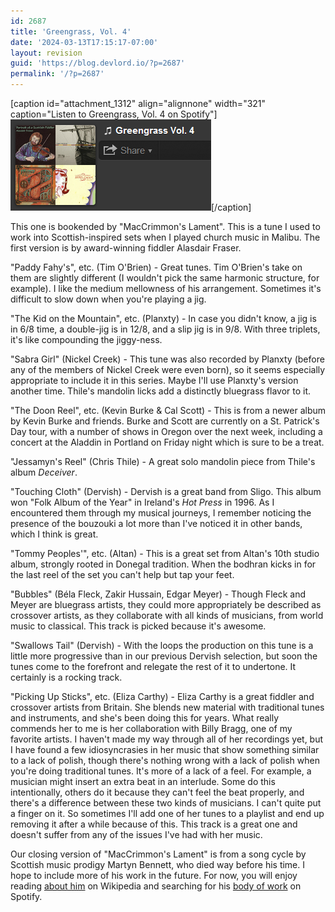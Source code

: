 ```yaml
---
id: 2687
title: 'Greengrass, Vol. 4'
date: '2024-03-13T17:15:17-07:00'
layout: revision
guid: 'https://blog.devlord.io/?p=2687'
permalink: '/?p=2687'
---
```


[caption id="attachment_1312" align="alignnone" width="321" caption="Listen to Greengrass, Vol. 4 on Spotify"]<a href="http://open.spotify.com/user/1217402077/playlist/5ldpahwvBybxREbAkGjCph"><img class=" wp-image-1312  " title="greengrass4" src="/assets/img/2012/03/gg4.png" alt="Greengrass, Vol. 4" width="321" height="146" /></a>[/caption]

This one is bookended by "MacCrimmon's Lament". This is a tune I used to work into Scottish-inspired sets when I played church music in Malibu. The first version is by award-winning fiddler Alasdair Fraser.

"Paddy Fahy's", etc. (Tim O'Brien) - Great tunes. Tim O'Brien's take on them are slightly different (I wouldn't pick the same harmonic structure, for example). I like the medium mellowness of his arrangement. Sometimes it's difficult to slow down when you're playing a jig.

"The Kid on the Mountain", etc. (Planxty) - In case you didn't know, a jig is in 6/8 time, a double-jig is in 12/8, and a slip jig is in 9/8. With three triplets, it's like compounding the jiggy-ness.

"Sabra Girl" (Nickel Creek) - This tune was also recorded by Planxty (before any of the members of Nickel Creek were even born), so it seems especially appropriate to include it in this series. Maybe I'll use Planxty's version another time. Thile's mandolin licks add a distinctly bluegrass flavor to it.

"The Doon Reel", etc. (Kevin Burke &amp; Cal Scott) - This is from a newer album by Kevin Burke and friends. Burke and Scott are currently on a St. Patrick's Day tour, with a number of shows in Oregon over the next week, including a concert at the Aladdin in Portland on Friday night which is sure to be a treat.

"Jessamyn's Reel" (Chris Thile) - A great solo mandolin piece from Thile's album <em>Deceiver</em>.

"Touching Cloth" (Dervish) - Dervish is a great band from Sligo. This album won "Folk Album of the Year" in Ireland's <em>Hot Press</em> in 1996. As I encountered them through my musical journeys, I remember noticing the presence of the bouzouki a lot more than I've noticed it in other bands, which I think is great.

"Tommy Peoples'", etc. (Altan) - This is a great set from Altan's 10th studio album, strongly rooted in Donegal tradition. When the bodhran kicks in for the last reel of the set you can't help but tap your feet.

"Bubbles" (Béla Fleck, Zakir Hussain, Edgar Meyer) - Though Fleck and Meyer are bluegrass artists, they could more appropriately be described as crossover artists, as they collaborate with all kinds of musicians, from world music to classical. This track is picked because it's awesome.

"Swallows Tail" (Dervish) - With the loops the production on this tune is a little more progressive than in our previous Dervish selection, but soon the tunes come to the forefront and relegate the rest of it to undertone. It certainly is a rocking track.

"Picking Up Sticks", etc. (Eliza Carthy) - Eliza Carthy is a great fiddler and crossover artists from Britain. She blends new material with traditional tunes and instruments, and she's been doing this for years. What really commends her to me is her collaboration with Billy Bragg, one of my favorite artists. I haven't made my way through all of her recordings yet, but I have found a few idiosyncrasies in her music that show something similar to a lack of polish, though there's nothing wrong with a lack of polish when you're doing traditional tunes. It's more of a lack of a feel. For example, a musician might insert an extra beat in an interlude. Some do this intentionally, others do it because they can't feel the beat properly, and there's a difference between these two kinds of musicians. I can't quite put a finger on it. So sometimes I'll add one of her tunes to a playlist and end up removing it after a while because of this. This track is a great one and doesn't suffer from any of the issues I've had with her music.

Our closing version of "MacCrimmon's Lament" is from a song cycle by Scottish music prodigy Martyn Bennett, who died way before his time. I hope to include more of his work in the future. For now, you will enjoy reading <a href="http://en.wikipedia.org/wiki/Martyn_Bennett">about him</a> on Wikipedia and searching for his <a href="http://open.spotify.com/artist/1caCfJzVAjq53VoXHGSSk3">body of work</a> on Spotify.